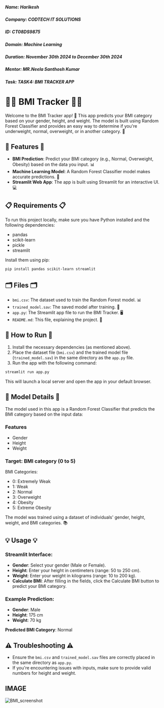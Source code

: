 ##### **Name:** Harikesh
##### **Company:** CODTECH IT SOLUTIONS
##### **ID:** CT08DS9875
##### **Domain:** Machine Learning
##### **Duration:** November 30th 2024 to December 30th 2024
##### **Mentor:** MR.Neela Santhosh Kumar
##### **Task:** TASK4: BMI TRACKER APP




# 🏋️‍♂️ BMI Tracker 🏋️‍♀️

Welcome to the BMI Tracker app! 🌟 This app predicts your BMI category based on your gender, height, and weight. The model is built using Random Forest Classifier and provides an easy way to determine if you're underweight, normal, overweight, or in another category. 💪

## 🌟 Features 🌟

- **BMI Prediction**: Predict your BMI category (e.g., Normal, Overweight, Obesity) based on the data you input. 📊
- **Machine Learning Model**: A Random Forest Classifier model makes accurate predictions. 🤖
- **Streamlit Web App**: The app is built using Streamlit for an interactive UI. 💻

## 📋 Requirements 📋

To run this project locally, make sure you have Python installed and the following dependencies:
- pandas
- scikit-learn
- pickle
- streamlit

Install them using pip:

```bash
pip install pandas scikit-learn streamlit
```

## 🗂️ Files 🗂️

- `bmi.csv`: The dataset used to train the Random Forest model. 📊
- `trained_model.sav`: The saved model after training. 💾
- `app.py`: The Streamlit app file to run the BMI Tracker. 🖥️
- `README.md`: This file, explaining the project. 📄

## 🚀 How to Run 🚀

1. Install the necessary dependencies (as mentioned above).
2. Place the dataset file (`bmi.csv`) and the trained model file (`trained_model.sav`) in the same directory as the `app.py` file.
3. Run the app with the following command:

```bash
streamlit run app.py
```

This will launch a local server and open the app in your default browser.

## 🤖 Model Details 🤖

The model used in this app is a Random Forest Classifier that predicts the BMI category based on the input data:

### Features
- Gender
- Height
- Weight

### Target: BMI category (0 to 5)

BMI Categories:
- 0: Extremely Weak 
- 1: Weak
- 2: Normal 
- 3: Overweight 
- 4: Obesity 
- 5: Extreme Obesity 

The model was trained using a dataset of individuals' gender, height, weight, and BMI categories. 📚

## 💡 Usage 💡

### Streamlit Interface:
- **Gender**: Select your gender (Male or Female). 
- **Height**: Enter your height in centimeters (range: 50 to 250 cm).
- **Weight**: Enter your weight in kilograms (range: 10 to 200 kg). 
- **Calculate BMI**: After filling in the fields, click the Calculate BMI button to predict your BMI category.

### Example Prediction:
- **Gender**: Male
- **Height**: 175 cm 
- **Weight**: 70 kg 

**Predicted BMI Category**: Normal 

## ⚠️ Troubleshooting ⚠️

- Ensure the `bmi.csv` and `trained_model.sav` files are correctly placed in the same directory as `app.py`. 
- If you're encountering issues with inputs, make sure to provide valid numbers for height and weight.

## IMAGE

![BMI_screenshot](https://github.com/user-attachments/assets/9b29b04e-8503-4532-a52e-a98147059c6d)


